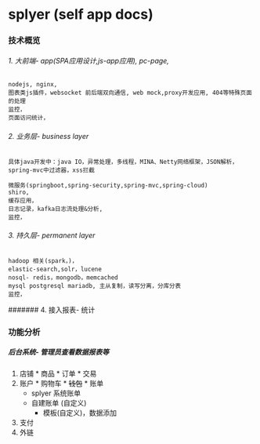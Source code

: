 
# splyer (self app docs)

### 技术概览

###### 1. 大前端- app(SPA应用设计,js-app应用), pc-page,

    nodejs, nginx,
    图表类js插件，websocket 前后端双向通信, web mock,proxy开发应用, 404等特殊页面的处理
    监控，
    页面访问统计，

###### 2. 业务层- business layer

    具体java开发中：java IO，异常处理，多线程，MINA、Netty网络框架，JSON解析，
    spring-mvc中过滤器，xss拦截

    微服务(springboot,spring-security,spring-mvc,spring-cloud)
    shiro,
    缓存应用，
    日志记录，kafka日志流处理&分析,
    监控，

###### 3. 持久层- permanent layer

    hadoop 相关(spark，)，
    elastic-search,solr，lucene
    nosql- redis，mongodb，memcached
    mysql postgresql mariadb, 主从复制，读写分离，分库分表
    监控，


####### 4. 接入报表- 统计


### 功能分析

##### 后台系统- 管理员查看数据报表等

  1. 店铺
    * 商品
    * 订单
    * 交易
  2. 账户
    * 购物车
    * ~~钱包~~
    * 账单
      * splyer 系统账单
      * 自建账单 (自定义)
        * 模板(自定义)，数据添加
  3. 支付
  4. 外链
